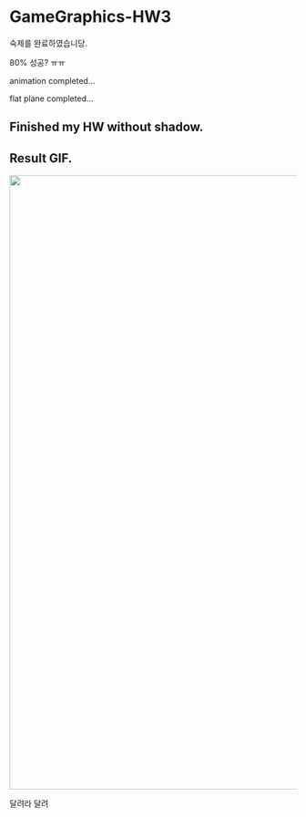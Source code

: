 # GameGraphics-HW3

숙제를 완료하였습니당.

80% 성공? ㅠㅠ

animation completed...


flat plane completed...


## Finished my HW without shadow.

## Result GIF.
<img src="GameGraphics-Homework3/img/finish_flat_plane.gif" width="540" height="1078">

달려라 달려
